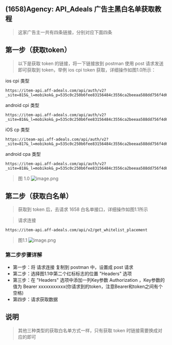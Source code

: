 ## (1658)Agency: API_Adeals 广告主黑白名单获取教程

> 这家广告主一共有四条链接，分别对应下面四条

## 第一步（获取token）
>以下是获取 token 的链接，将一下链接放到 postman 使用 post 请求发送即可获取到 token，举例 ios cpi token 获取，详细操作如图1.0所示：

ios cpi 类型 
```
https://item-api.aff-adeals.com/api/auth/v2?_site=815&_l=mobikok&_p=535c0c250b6fee83156484c3556ca2beeaa588dd756f4d6a83ec38cc1617a23b
```

android cpi 类型 
```
https://item-api.aff-adeals.com/api/auth/v2?_site=816&_l=mobikok&_p=535c0c250b6fee83156484c3556ca2beeaa588dd756f4d6a83ec38cc1617a23b
```

iOS cp 类型
```
https://iteam-api.aff-adeals.com/api/auth/v2?_site=817&_l=mobikok&_p=535c0c250b6fee83156484c3556ca2beeaa588dd756f4d6a83ec38cc1617a23b
```

android cpa 类型 
```
https://item-api.aff-adeals.com/api/auth/v2?_site=818&_l=mobikok&_p=535c0c250b6fee83156484c3556ca2beeaa588dd756f4d6a83ec38cc1617a23b
```

> 图 1.0
![image.png](http://ww1.sinaimg.cn/large/a760927bgy1gglmmi5e6pj21sw0vedp1.jpg)

## 第二步（获取白名单）

> 获取到 token 后，去请求 1658 白名单接口，详细操作如图1.1所示

>请求连接
```text
https://item-api.aff-adeals.com/api/v2/get_whitelist_placement
```

> 图1.1
![image.png](http://ww1.sinaimg.cn/large/a760927bgy1ggln1o5yijj22721c27q9.jpg)

### 第二步步骤详解
- 第一步：将 请求连接 复制到 postman 中，设置成 post 请求
- 第二步：选择图1.1中第二个红标标志的位置 "Headers" 选项
- 第三步：在 "Headers" 选项中添加一列Key参数 Authorization ，Key参数的值为 Bearer xxxxxxxxxxx(你请求到的token，注意Bearer和token之间有个空格)
- 第四步：请求获取数据

## 说明
> 其他三种类型的获取白名单方式一样，只有获取 token 时链接需要换成对应的即可